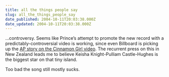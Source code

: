 ```yaml
---
title: all the things people say
slug: all_the_things_people_say
date_published: 2004-10-11T20:03:38.000Z
date_updated: 2004-10-11T20:03:38.000Z
---
```


…controversy. Seems like Prince’s attempt to promote the new record with a predictably-controversial video is working, since even Billboard is picking up the [AP story on the Cinnamon Girl video](http://www.billboard.com/bb/daily/article_display.jsp?vnu_content_id=1000663705). The recurrent press on this in New Zealand leads me to believe Keisha Knight-Pulliam Castle-Hughes is the biggest star on that tiny island.

Too bad the song still mostly sucks.
